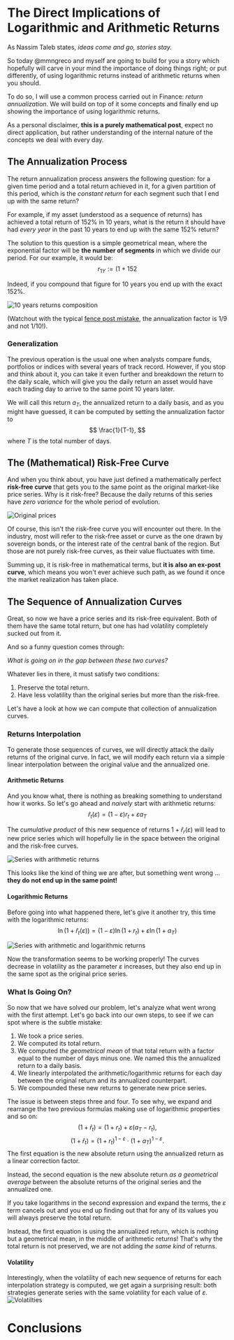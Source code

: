 # The Direct Implications of Logarithmic and Arithmetic Returns

As Nassim Taleb states, *ideas come and go, stories stay.* 

So today @mmngreco and myself are going to build for you a story which hopefully will carve in your
mind the importance of doing things right; or put differently, of using 
logarithmic returns instead of arithmetic returns when you should.  

To do so, I will use a common process carried out in Finance: *return annualization*. We will build on top of it some concepts 
and finally end up showing the importance of using logarithmic returns.

As a personal disclaimer, **this is a purely mathematical post**, expect no 
direct application, but rather understanding of the internal nature of the 
concepts we deal with every day.

## The Annualization Process

The return annualization process answers the following question: 
for a given time period and a total return achieved in it, for a given partition
of this period, which is the *constant return* for each segment such that I end
up with the same return?

For example, if my asset (understood as a sequence of returns) has achieved a 
total return of 152% in 10 years, what is the return it should have had *every
year* in the past 10 years to end up with the same 152% return?

The solution to this question is a simple geometrical mean, where the exponential
factor will be **the number of segments** in which we divide our period. For our
example, it would be:
$$ 
r_{1Y} := (1+152%)^{\frac{1}{9}} - 1 = 10.82% 
$$

Indeed, if you compound that figure for 10 years you end up with the exact 152%. 

![10 years returns composition](./figures/10_years_returns.png)

(Watchout with the typical [fence post mistake](https://betterexplained.com/articles/learning-how-to-count-avoiding-the-fencepost-problem/), the annualization factor
is 1/9 and not 1/10!).

### Generalization

The previous operation is the usual one when analysts compare funds, portfolios
or indices with several years of track record. However, if you stop and think 
about it, you can take it even further and breakdown the return to the daily
scale, which will give you the daily return an asset would have each trading day
to arrive to the same point 10 years later.

We will call this return $a_T$, the annualized return to a daily basis,
and as you might have guessed, it can be computed by setting the annualization 
factor to 
$$
\frac{1}{T-1},
$$
where $T$ is the total number of days.

## The (Mathematical) Risk-Free Curve

And when you think about, you have just defined a mathematically perfect **risk-free curve** that gets 
you to the same point as the original market-like price series.
Why is it risk-free? Because the daily returns of this series have *zero variance*
for the whole period of evolution.

![Original prices](./figures/original_and_risk_free.png)

Of course, this isn't the risk-free curve you will encounter out there. In the industry, 
most will refer to the risk-free asset or curve as the one drawn by sovereign bonds,
or the interest rate of the central bank of the region. But those are not purely
risk-free curves, as their value fluctuates with time. 

Summing up, it is risk-free in mathematical terms, but **it is also an ex-post curve**, which means 
you won't ever achieve such path, as we found it once the market realization has taken place. 

## The Sequence of Annualization Curves

Great, so now we have a price series and its risk-free equivalent. Both
of them have the same total return, but one has had volatility completely sucked
out from it.

And so a funny question comes through: 

*What is going on in the gap between these two curves?*

Whatever lies in there, it must satisfy two conditions:
1. Preserve the total return.
1. Have less volatility than the original series but more than the risk-free.

Let's have a look at how we can compute that collection of annualization curves.

### Returns Interpolation

To generate those sequences of curves, we will directly attack the daily returns 
of the original curve. In fact, we will modify each return via a simple linear
interpolation between the original value and the annualized one. 

#### Arithmetic Returns

And you know what, there is nothing as breaking something to understand how it
works. So let's go ahead and *naively* start with arithmetic returns:
$$
\hat{r}_t(\varepsilon) = (1 - \varepsilon) r_t + \varepsilon a_T
$$

The *cumulative product* of this new sequence of returns $1 + \hat{r}_r(\varepsilon)$ 
will lead to new price series which will hopefully lie in the space between the 
original and the risk-free curves.

![Series with arithmetic returns](./figures/arithmetic_returns.png)
 
This looks like the kind of thing we are after, but something went wrong ...
**they do not end up in the same point!**

#### Logarithmic Returns

Before going into what happened there, let's give it another try, this time
with the logarithmic returns:
$$
\ln\left(1+\hat{r}_t(\varepsilon)\right) = (1-\varepsilon) \ln \left(1 + r_t\right) + \varepsilon \ln \left(1 + a_T\right)
$$

![Series with arithmetic and logarithmic returns](./figures/comparison_returns.png)

Now the transformation seems to be working properly! The curves decrease in 
volatility as the parameter $\varepsilon$ increases, but they also end up in the 
same spot as the original price series.


### What Is Going On?

So now that we have solved our problem, let's analyze what went wrong with
the first attempt. Let's go back into our own steps, to see if we can spot where
is the subtle mistake:

1. We took a price series.
1. We computed its total return.
1. We computed *the geometrical mean* of that total return with a factor equal
to the number of days minus one. We named this the annualized return to a daily basis. 
1. We linearly interpolated the arithmetic/logarithmic returns for each day between
the original return and its annualized counterpart. 
1. We compounded these new returns to generate new price series.

The issue is between steps three and four. To see why, we expand and rearrange
the two previous formulas making use of logarithmic properties and so on:
$$
(1+\hat{r}_t) = (1 + r_t) + \varepsilon(a_T - r_t),
$$
$$
(1+\hat{r}_t) = (1 + r_t)^{1-\varepsilon} \cdot (1+a_T)^{1-\varepsilon}.
$$
The first equation is the new absolute return using the annualized return as a 
linear correction factor. 

Instead, the second equation is the new absolute return *as a geometrical
average* between the absolute returns of the original series and the 
annualized one.

If you take logarithms in the second expression and expand the terms, the 
$\varepsilon$ term cancels out and you end up finding out that for any of its values
you will always preserve the total return. 

Instead, the first equation is using the annualized return, which is nothing
but a geometrical mean, in the middle of arithmetic returns! That's why the total
return is not preserved, we are not adding *the same kind* of returns.

#### Volatility

Interestingly, when the volatility of each new sequence of returns for each 
interpolation strategy is computed, we get again a surprising result: both
strategies generate series with the same volatility for each value of 
$\varepsilon$.
![Volatilties](./figures/volatilities.png)

# Conclusions

